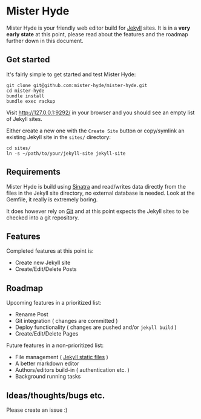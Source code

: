 # Mister Hyde

Mister Hyde is your friendly web editor build for [Jekyll][jekyll] sites. It is in a **very early state** at this point, please read about the features and the roadmap further down in this document.

## Get started

It's fairly simple to get started and test Mister Hyde:

    git clone git@github.com:mister-hyde/mister-hyde.git
    cd mister-hyde
    bundle install
    bundle exec rackup

Visit http://127.0.0.1:9292/ in your browser and you should see an empty list of Jekyll sites.

Either create a new one with the `Create Site` button or copy/symlink an existing Jekyll site in the `sites/` directory:

    cd sites/
    ln -s ~/path/to/your/jekyll-site jekyll-site

## Requirements

Mister Hyde is build using [Sinatra][sinatra] and read/writes data directly from the files in the Jekyll site directory, no external database is needed. Look at the Gemfile, it really is extremely boring.

It does however rely on [Git][git] and at this point expects the Jekyll sites to be checked into a git repository.

## Features

Completed features at this point is:

 * Create new Jekyll site
 * Create/Edit/Delete Posts

## Roadmap

Upcoming features in a prioritized list:

 * Rename Post
 * Git integration ( changes are committed )
 * Deploy functionality ( changes are pushed and/or `jekyll build` )
 * Create/Edit/Delete Pages

Future features in a non-prioritized list:

 * File management ( [Jekyll static files][jekyll-files] )
 * A better markdown editor
 * Authors/editors build-in ( authentication etc. )
 * Background running tasks

## Ideas/thoughts/bugs etc.

Please create an issue :)

[jekyll]:       http://jekyllrb.com/
[jekyll-files]: http://jekyllrb.com/docs/static-files/
[sinatra]:      http://www.sinatrarb.com/
[git]:          https://git-scm.com/


